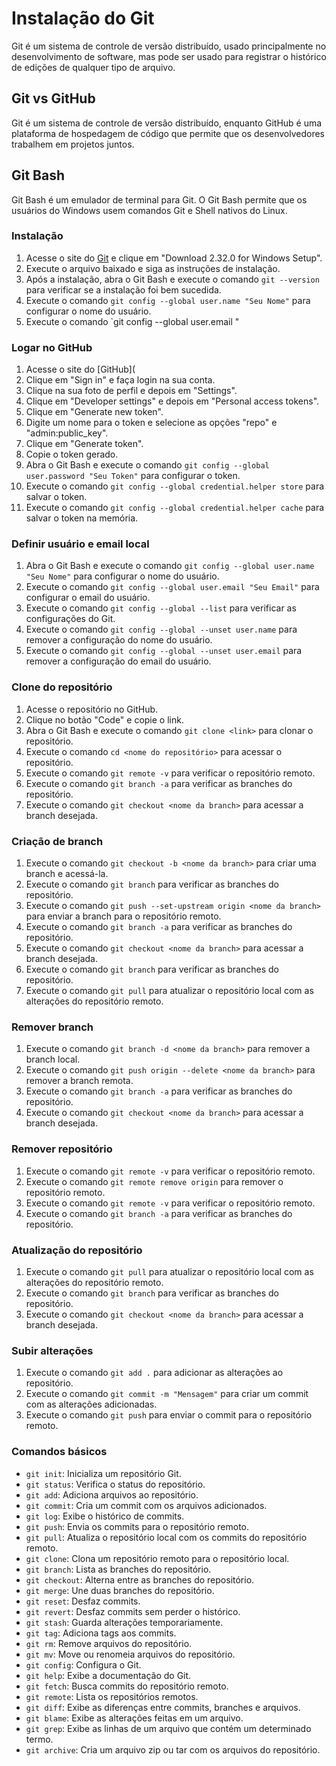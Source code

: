 # Instalação do Git

Git é um sistema de controle de versão distribuído, usado principalmente no desenvolvimento de software, mas pode ser usado para registrar o histórico de edições de qualquer tipo de arquivo.

## Git vs GitHub

Git é um sistema de controle de versão distribuído, enquanto GitHub é uma plataforma de hospedagem de código que permite que os desenvolvedores trabalhem em projetos juntos.

## Git Bash

Git Bash é um emulador de terminal para Git. O Git Bash permite que os usuários do Windows usem comandos Git e Shell nativos do Linux.

### Instalação

1. Acesse o site do [Git](https://git-scm.com/downloads) e clique em "Download 2.32.0 for Windows Setup".
2. Execute o arquivo baixado e siga as instruções de instalação.
3. Após a instalação, abra o Git Bash e execute o comando `git --version` para verificar se a instalação foi bem sucedida.
4. Execute o comando `git config --global user.name "Seu Nome"` para configurar o nome do usuário.
5. Execute o comando `git config --global user.email "

### Logar no GitHub

1. Acesse o site do [GitHub](
2. Clique em "Sign in" e faça login na sua conta.
3. Clique na sua foto de perfil e depois em "Settings".
4. Clique em "Developer settings" e depois em "Personal access tokens".
5. Clique em "Generate new token".
6. Digite um nome para o token e selecione as opções "repo" e "admin:public_key".
7. Clique em "Generate token".
8. Copie o token gerado.
9. Abra o Git Bash e execute o comando `git config --global user.password "Seu Token"` para configurar o token.
10. Execute o comando `git config --global credential.helper store` para salvar o token.
11. Execute o comando `git config --global credential.helper cache` para salvar o token na memória.

### Definir usuário e email local

1. Abra o Git Bash e execute o comando `git config --global user.name "Seu Nome"` para configurar o nome do usuário.
2. Execute o comando `git config --global user.email "Seu Email"` para configurar o email do usuário.
3. Execute o comando `git config --global --list` para verificar as configurações do Git.
4. Execute o comando `git config --global --unset user.name` para remover a configuração do nome do usuário.
5. Execute o comando `git config --global --unset user.email` para remover a configuração do email do usuário.


### Clone do repositório

1. Acesse o repositório no GitHub.
2. Clique no botão "Code" e copie o link.
3. Abra o Git Bash e execute o comando `git clone <link>` para clonar o repositório.
4. Execute o comando `cd <nome do repositório>` para acessar o repositório.
5. Execute o comando `git remote -v` para verificar o repositório remoto.
6. Execute o comando `git branch -a` para verificar as branches do repositório.
7. Execute o comando `git checkout <nome da branch>` para acessar a branch desejada.

### Criação de branch

1. Execute o comando `git checkout -b <nome da branch>` para criar uma branch e acessá-la.
2. Execute o comando `git branch` para verificar as branches do repositório.
3. Execute o comando `git push --set-upstream origin <nome da branch>` para enviar a branch para o repositório remoto.
4. Execute o comando `git branch -a` para verificar as branches do repositório.
5. Execute o comando `git checkout <nome da branch>` para acessar a branch desejada.
6. Execute o comando `git branch` para verificar as branches do repositório.
7. Execute o comando `git pull` para atualizar o repositório local com as alterações do repositório remoto.

### Remover branch

1. Execute o comando `git branch -d <nome da branch>` para remover a branch local.
2. Execute o comando `git push origin --delete <nome da branch>` para remover a branch remota.
3. Execute o comando `git branch -a` para verificar as branches do repositório.
4. Execute o comando `git checkout <nome da branch>` para acessar a branch desejada.

### Remover repositório

1. Execute o comando `git remote -v` para verificar o repositório remoto.
2. Execute o comando `git remote remove origin` para remover o repositório remoto.
3. Execute o comando `git remote -v` para verificar o repositório remoto.
4. Execute o comando `git branch -a` para verificar as branches do repositório.

### Atualização do repositório

1. Execute o comando `git pull` para atualizar o repositório local com as alterações do repositório remoto.
2. Execute o comando `git branch` para verificar as branches do repositório.
3. Execute o comando `git checkout <nome da branch>` para acessar a branch desejada.

### Subir alterações

1. Execute o comando `git add .` para adicionar as alterações ao repositório.
2. Execute o comando `git commit -m "Mensagem"` para criar um commit com as alterações adicionadas. 
3. Execute o comando `git push` para enviar o commit para o repositório remoto.

### Comandos básicos

- `git init`: Inicializa um repositório Git.
- `git status`: Verifica o status do repositório.
- `git add`: Adiciona arquivos ao repositório.
- `git commit`: Cria um commit com os arquivos adicionados.
- `git log`: Exibe o histórico de commits.
- `git push`: Envia os commits para o repositório remoto.
- `git pull`: Atualiza o repositório local com os commits do repositório remoto.
- `git clone`: Clona um repositório remoto para o repositório local.
- `git branch`: Lista as branches do repositório.
- `git checkout`: Alterna entre as branches do repositório.
- `git merge`: Une duas branches do repositório.
- `git reset`: Desfaz commits.
- `git revert`: Desfaz commits sem perder o histórico.
- `git stash`: Guarda alterações temporariamente.
- `git tag`: Adiciona tags aos commits.
- `git rm`: Remove arquivos do repositório.
- `git mv`: Move ou renomeia arquivos do repositório.
- `git config`: Configura o Git.
- `git help`: Exibe a documentação do Git.
- `git fetch`: Busca commits do repositório remoto.
- `git remote`: Lista os repositórios remotos.
- `git diff`: Exibe as diferenças entre commits, branches e arquivos.
- `git blame`: Exibe as alterações feitas em um arquivo.
- `git grep`: Exibe as linhas de um arquivo que contém um determinado termo.
- `git archive`: Cria um arquivo zip ou tar com os arquivos do repositório.

